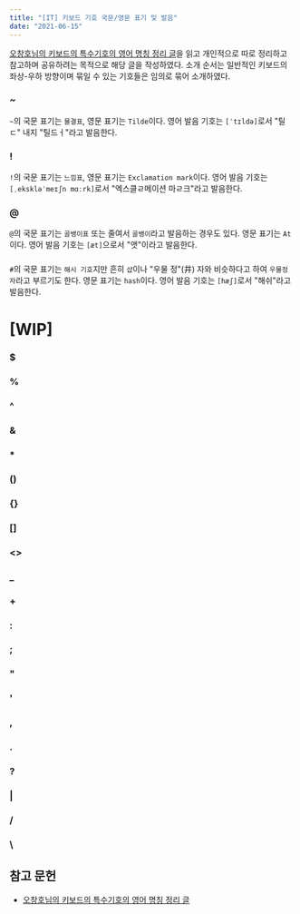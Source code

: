 ```yaml
---
title: "[IT] 키보드 기호 국문/영문 표기 및 발음"
date: "2021-06-15"
---
```


[오창호님의 키보드의 특수기호의 영어 명칭 정리 글]: https://www.facebook.com/DoppioLover/posts/10225430970749092

[오창호님의 키보드의 특수기호의 영어 명칭 정리 글]을 읽고 개인적으로 따로 정리하고 참고하며 공유하려는 목적으로 해당 글을 작성하였다. 소개 순서는 일반적인 키보드의 좌상-우하 방향이며 묶일 수 있는 기호들은 임의로 묶어 소개하였다.

### ~

`~`의 국문 표기는 `물결표`, 영문 표기는 `Tilde`이다. 영어 발음 기호는 `[ˈtɪldə]`로서 "틸ㄷ" 내지 "틸드ㅓ"라고 발음한다.

### !

`!`의 국문 표기는 `느낌표`, 영문 표기는 `Exclamation mark`이다. 영어 발음 기호는 `[ˌekskləˈmeɪʃn mɑːrk]`로서 "엑스클ㄹ메이션 마ㄹ크"라고 발음한다.

### @

`@`의 국문 표기는 `골뱅이표` 또는 줄여서 `골뱅이`라고 발음하는 경우도 있다. 영문 표기는 `At`이다. 영어 발음 기호는 `[æt]`으로서 "앳"이라고 발음한다.

### #

`#`의 국문 표기는 `해시 기호`지만 흔히 `샵`이나 "우물 정"(井) 자와 비슷하다고 하여 `우물정 자`라고 부르기도 한다. 영문 표기는 `hash`이다. 영어 발음 기호는 `[hæʃ]`로서 "해쉬"라고 발음한다.

# [WIP]

### $


### %


### ^


### &


### *


### ()


### {}


### []


### <>


### _


### +


### :


### ;


### "


### '


### ,


### .


### ?


### |


### /


### \



## 참고 문헌
- [오창호님의 키보드의 특수기호의 영어 명칭 정리 글]
